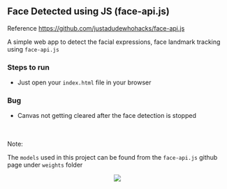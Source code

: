 ## Face Detected using JS (face-api.js)

Reference https://github.com/justadudewhohacks/face-api.js

A simple web app to detect the facial expressions, face landmark tracking using <code>face-api.js</code>

### Steps to run

- Just open your <code>index.html</code> file in your browser

### Bug

- Canvas not getting cleared after the face detection is stopped

<br><br>
Note: 

The <code>models</code> used in this project can be found from the <code>face-api.js</code> github page under <code>weights</code> folder


<p align='center'>
    <img src="JSFaceDetectionDemo.gif">
</p>